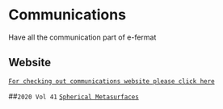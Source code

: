 # Communications
Have all the communication part of e-fermat
## Website
[`For checking out communications website please click here`](https://git-e-fermat.github.io/Communications/)

##`2020 Vol 41`
[`Spherical Metasurfaces`](https://archive.org/details/jia-2020-vol-41-sep.-oct.-01)
